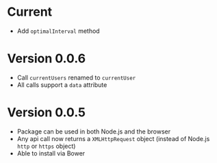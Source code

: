 # Current
- Add `optimalInterval` method

# Version 0.0.6
- Call `currentUsers` renamed to `currentUser`
- All calls support a `data` attribute

# Version 0.0.5
- Package can be used in both Node.js and the browser
- Any api call now returns a `XMLHttpRequest` object (instead of Node.js `http` or `https` object)
- Able to install via Bower